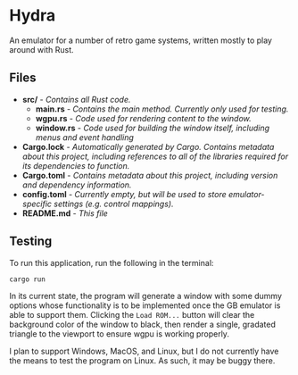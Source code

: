 # Hydra
An emulator for a number of retro game systems, written mostly to play around with Rust.

## Files
* **src/** - *Contains all Rust code.*
    * **main.rs** - *Contains the main method. Currently only used for testing.*
    * **wgpu.rs** - *Code used for rendering content to the window.*
    * **window.rs** - *Code used for building the window itself, including menus and event handling*
* **Cargo.lock** - *Automatically generated by Cargo. Contains metadata about this project, including references to all of the libraries required for its dependencies to function.*
* **Cargo.toml** - *Contains metadata about this project, including version and dependency information.*
* **config.toml** - *Currently empty, but will be used to store emulator-specific settings (e.g. control mappings).*
* **README.md** - *This file*

## Testing
To run this application, run the following in the terminal:
```
cargo run
```
In its current state, the program will generate a window with some dummy options whose functionality is to be implemented once the GB emulator is able to support them. Clicking the `Load ROM...` button will clear the background color of the window to black, then render a single, gradated triangle to the viewport to ensure wgpu is working properly.

I plan to support Windows, MacOS, and Linux, but I do not currently have the means to test the program on Linux. As such, it may be buggy there.